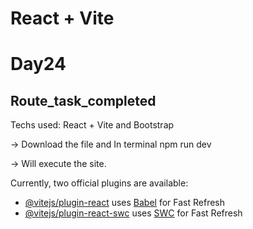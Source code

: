 # React + Vite
# Day24

<h2>Route_task_completed</h2>

Techs used:
React + Vite and Bootstrap

-> Download the file and In terminal npm run dev

-> Will execute the site.

Currently, two official plugins are available:

- [@vitejs/plugin-react](https://github.com/vitejs/vite-plugin-react/blob/main/packages/plugin-react/README.md) uses [Babel](https://babeljs.io/) for Fast Refresh
- [@vitejs/plugin-react-swc](https://github.com/vitejs/vite-plugin-react-swc) uses [SWC](https://swc.rs/) for Fast Refresh
